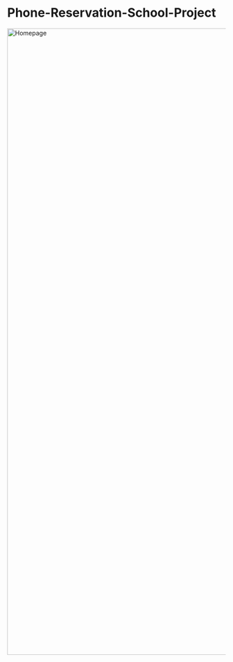 # Phone-Reservation-School-Project
<img width="1440" alt="Homepage" src="https://github.com/lastnightiwokeup/SmartPhone-Reservation-School-Project/blob/main/Homepage.png">

